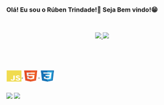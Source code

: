 ### Olá! Eu sou o Rúben Trindade!👋 Seja Bem vindo!😁




</br>
</br>

<div align="center">
  <a href="https://github.com/rubentrindade">
  <img height="180em" src="https://github-readme-stats.vercel.app/api?username=rubentrindade&show_icons=true&theme=transparent&include_all_commits=true&count_private=trasparent"/>
  <img height="180em" src="https://github-readme-stats.vercel.app/api/top-langs/?username=rubentrindade&layout=compact&langs_count=7&theme=transparent"/>
</div>
 </br>
 </br>


##

<div style="display: inline_block"><br>
  <img align="center" alt="Js" height="30" width="40" src="https://raw.githubusercontent.com/devicons/devicon/master/icons/javascript/javascript-plain.svg">
  <img align="center" alt="HTML" height="30" width="40" src="https://raw.githubusercontent.com/devicons/devicon/master/icons/html5/html5-original.svg">
  <img align="center" alt="CSS" height="30" width="40" src="https://raw.githubusercontent.com/devicons/devicon/master/icons/css3/css3-original.svg">
  </div>
  
  ##
  
  <div>
   <a href = "mailto:rubentrindade34@gmail.com"><img src="https://img.shields.io/badge/-Gmail-%23333?style=for-the-badge&logo=gmail&logoColor=white" target="_blank"></a>
  <a href="https://www.linkedin.com/in/r%C3%BAben-trindade-rocha-583272138?lipi=urn%3Ali%3Apage%3Ad_flagship3_profile_view_base_contact_details%3BBSSLDuF1RyO7lRoOiPBmuQ%3D%3D" target="_blank"><img src="https://img.shields.io/badge/-LinkedIn-%230077B5?style=for-the-badge&logo=linkedin&logoColor=white" target="_blank"></a> 
  </div>
  





